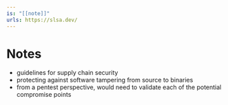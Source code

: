 ```yaml
---
is: "[[note]]"
urls: https://slsa.dev/
---
```

# Notes
- guidelines for supply chain security
- protecting against software tampering from source to binaries
- from a pentest perspective, would need to validate each of the potential compromise points
